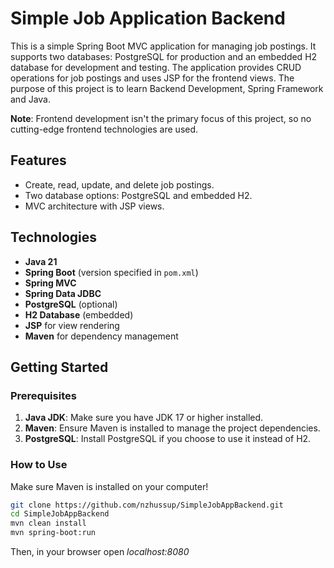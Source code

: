 # Simple Job Application Backend

This is a simple Spring Boot MVC application for managing job postings. 
It supports two databases: PostgreSQL for production and an embedded H2 database for development and testing. 
The application provides CRUD operations for job postings and uses JSP for the frontend views. 
The purpose of this project is to learn Backend Development, Spring Framework and Java.

**Note**: Frontend development isn't the primary focus of this project, so no cutting-edge frontend technologies are used.

## Features

- Create, read, update, and delete job postings.
- Two database options: PostgreSQL and embedded H2.
- MVC architecture with JSP views.

## Technologies

- **Java 21**
- **Spring Boot** (version specified in `pom.xml`)
- **Spring MVC**
- **Spring Data JDBC**
- **PostgreSQL** (optional)
- **H2 Database** (embedded)
- **JSP** for view rendering
- **Maven** for dependency management

## Getting Started

### Prerequisites

1. **Java JDK**: Make sure you have JDK 17 or higher installed.
2. **Maven**: Ensure Maven is installed to manage the project dependencies.
3. **PostgreSQL**: Install PostgreSQL if you choose to use it instead of H2.

### How to Use

Make sure Maven is installed on your computer!

```bash
git clone https://github.com/nzhussup/SimpleJobAppBackend.git
cd SimpleJobAppBackend
mvn clean install
mvn spring-boot:run
```

Then, in your browser open *localhost:8080*



